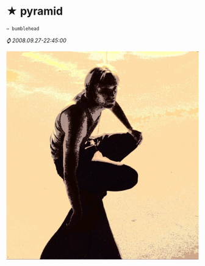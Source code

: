 [meta:type]: <> (blog)
[meta:tagsArr]: <> (misc)
[meta:isComments]: <> (false)
[meta:ispublished]: <> (true)
[meta:posterimg]: <> (support/img/pyramid.jpg#pd.fit:460)

★ pyramid
==========
`✑ bumblehead`

_⌚ 2008.09.27-22:45:00_

![pyramid](support/img/pyramid.jpg#pd.fit:1000)
